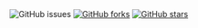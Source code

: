 <div align="center>

<h1>小冰天气</h1>

[![GitHub issues](https://img.shields.io/github/issues/ICE99125/iweather-vue?style=for-the-badge)](https://github.com/ICE99125/iweather-vue/issues) [![GitHub forks](https://img.shields.io/github/forks/ICE99125/iweather-vue?style=for-the-badge)](https://github.com/ICE99125/iweather-vue/network) [![GitHub stars](https://img.shields.io/github/stars/ICE99125/iweather-vue?style=for-the-badge)](https://github.com/ICE99125/iweather-vue/stargazers)

</div>
